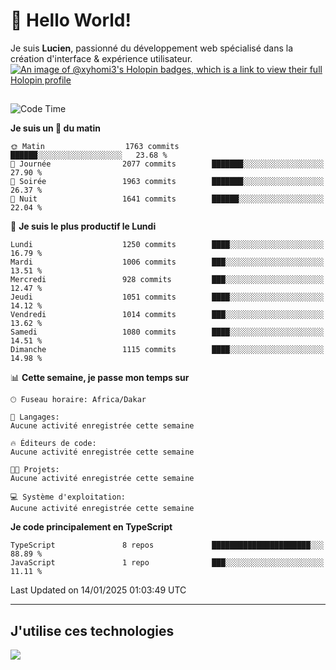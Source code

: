# 👋 Hello World!

Je suis **Lucien**, passionné du développement web spécialisé dans la création d'interface & expérience utilisateur.
[![An image of @xyhomi3's Holopin badges, which is a link to view their full Holopin profile](https://holopin.me/xyhomi3)](https://holopin.io/@xyhomi3)

##

<!--START_SECTION:waka-->
![Code Time](http://img.shields.io/badge/Code%20Time-2%2C834%20hrs%2050%20mins-blue)

**Je suis un 🐤 du matin** 

```text
🌞 Matin                  1763 commits        ██████░░░░░░░░░░░░░░░░░░░   23.68 % 
🌆 Journée                2077 commits        ███████░░░░░░░░░░░░░░░░░░   27.90 % 
🌃 Soirée                 1963 commits        ███████░░░░░░░░░░░░░░░░░░   26.37 % 
🌙 Nuit                   1641 commits        ██████░░░░░░░░░░░░░░░░░░░   22.04 % 
```
📅 **Je suis le plus productif le Lundi** 

```text
Lundi                    1250 commits        ████░░░░░░░░░░░░░░░░░░░░░   16.79 % 
Mardi                    1006 commits        ███░░░░░░░░░░░░░░░░░░░░░░   13.51 % 
Mercredi                 928 commits         ███░░░░░░░░░░░░░░░░░░░░░░   12.47 % 
Jeudi                    1051 commits        ████░░░░░░░░░░░░░░░░░░░░░   14.12 % 
Vendredi                 1014 commits        ███░░░░░░░░░░░░░░░░░░░░░░   13.62 % 
Samedi                   1080 commits        ████░░░░░░░░░░░░░░░░░░░░░   14.51 % 
Dimanche                 1115 commits        ████░░░░░░░░░░░░░░░░░░░░░   14.98 % 
```


📊 **Cette semaine, je passe mon temps sur** 

```text
🕑︎ Fuseau horaire: Africa/Dakar

💬 Langages: 
Aucune activité enregistrée cette semaine

🔥 Éditeurs de code: 
Aucune activité enregistrée cette semaine

🐱‍💻 Projets: 
Aucune activité enregistrée cette semaine

💻 Système d'exploitation: 
Aucune activité enregistrée cette semaine
```

**Je code principalement en TypeScript** 

```text
TypeScript               8 repos             ██████████████████████░░░   88.89 % 
JavaScript               1 repo              ███░░░░░░░░░░░░░░░░░░░░░░   11.11 % 
```




 Last Updated on 14/01/2025 01:03:49 UTC
<!--END_SECTION:waka-->
---

## J'utilise ces technologies

<p align="left">
  <a href="https://skillicons.dev">
    <img src="https://skillicons.dev/icons?i=ts,js,md,scss,tailwind,react,docker,express,astro,vite,nextjs,vercel,figma,ableton" />
  </a>
</p>


